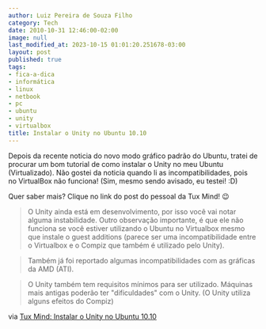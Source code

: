 ```yaml
---
author: Luiz Pereira de Souza Filho
category: Tech
date: 2010-10-31 12:46:00-02:00
image: null
last_modified_at: 2023-10-15 01:01:20.251678-03:00
layout: post
published: true
tags:
- fica-a-dica
- informática
- linux
- netbook
- pc
- ubuntu
- unity
- virtualbox
title: Instalar o Unity no Ubuntu 10.10
---
```


Depois da recente noticia do novo modo gráfico padrão do Ubuntu, tratei de procurar um bom tutorial de como instalar o Unity no meu Ubuntu (Virtualizado). Não gostei da noticia quando li as incompatibilidades, pois no VirtualBox não funciona! (Sim, mesmo sendo avisado, eu testei! :D)

Quer saber mais? Clique no link do post do pessoal da Tux Mind! 😉

> O Unity ainda está em desenvolvimento, por isso você vai notar alguma instabilidade. Outro observação importante, é que ele não funciona se você estiver utilizando o Ubuntu no Virtualbox mesmo que instale o guest additions (parece ser uma incompatibilidade entre o Virtualbox e o Compiz que também é utilizado pelo Unity).

>

> Também já foi reportado algumas incompatibilidades com as gráficas da AMD (ATI).

>

> O Unity também tem requisitos mínimos para ser utilizado. Máquinas mais antigas poderão ter "dificuldades" com o Unity. (O Unity utiliza alguns efeitos do Compiz)

via [Tux Mind: Instalar o Unity no Ubuntu 10.10](http://tuxmind.blogspot.com/2010/10/instalar-unity-no-ubuntu-1010.html)
